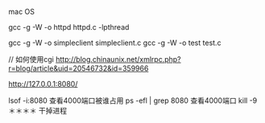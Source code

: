 mac OS

gcc -g -W -o httpd httpd.c -lpthread





gcc -g -W -o simpleclient simpleclient.c
gcc -g -W -o test test.c



// 如何使用cgi
http://blog.chinaunix.net/xmlrpc.php?r=blog/article&uid=20546732&id=359966


http://127.0.0.1:8080/



lsof -i:8080            查看4000端口被谁占用
ps -efl | grep 8080     查看4000端口
kill -9 ＊＊＊＊         干掉进程
